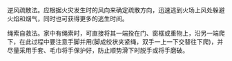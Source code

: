 逆风疏散法。应根据火灾发生时的风向来确定疏散方向，迅速逃到火场上风处躲避火焰和烟气，同时也可获得更多的逃生时间。

绳索自救法。家中有绳索时，可直接将其一端拴在门、窗框或重物上，沿另一端爬下，在此过程中要注意手脚并用(脚成绞状夹紧绳，双手一上一下交替往下爬)，并尽量采用手套、毛巾将手保护好，防止顺势滑下时脱手或将手磨破。
